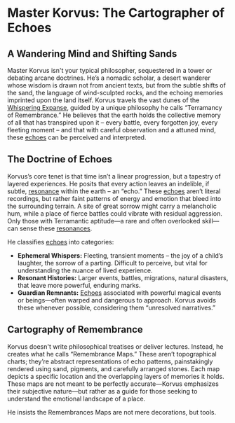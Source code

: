 # Master Korvus: The Cartographer of Echoes

## A Wandering Mind and Shifting Sands

Master Korvus isn't your typical philosopher, sequestered in a tower or debating arcane doctrines. He’s a nomadic scholar, a desert wanderer whose wisdom is drawn not from ancient texts, but from the subtle shifts of the sand, the language of wind-sculpted rocks, and the echoing memories imprinted upon the land itself. Korvus travels the vast dunes of the [Whispering Expanse](/raw/20250501/region/whispering-expanse.md), guided by a unique philosophy he calls “Terramancy of Remembrance.” He believes that the earth holds the collective memory of all that has transpired upon it – every battle, every forgotten joy, every fleeting moment – and that with careful observation and a attuned mind, these [echoes](/raw/20250501/soul/echoes.md) can be perceived and interpreted.

## The Doctrine of Echoes

Korvus’s core tenet is that time isn’t a linear progression, but a tapestry of layered experiences. He posits that every action leaves an indelible, if subtle, [resonance](/raw/20250501/resonance/resonance.md) within the earth – an “echo.”  These [echoes](/raw/20250501/soul/echoes.md) aren’t literal recordings, but rather faint patterns of energy and emotion that bleed into the surrounding terrain. A site of great sorrow might carry a melancholic hum, while a place of fierce battles could vibrate with residual aggression. Only those with Terramantic aptitude—a rare and often overlooked skill—can sense these [resonances](/raw/20250504/cataclysm/resonance.md).

He classifies [echoes](/raw/20250501/soul/echoes.md) into categories:

*   **Ephemeral Whispers:** Fleeting, transient moments – the joy of a child’s laughter, the sorrow of a parting.  Difficult to perceive, but vital for understanding the nuance of lived experience.
*   **Resonant Histories:** Larger events, battles, migrations, natural disasters, that leave more powerful, enduring marks.
*   **Guardian Remnants:**  [Echoes](/raw/20250501/soul/echoes.md) associated with powerful magical events or beings—often warped and dangerous to approach. Korvus avoids these whenever possible, considering them “unresolved narratives.”

## Cartography of Remembrance

Korvus doesn't write philosophical treatises or deliver lectures. Instead, he creates what he calls “Remembrance Maps.” These aren’t topographical charts; they’re abstract representations of echo patterns, painstakingly rendered using sand, pigments, and carefully arranged stones. Each map depicts a specific location and the overlapping layers of memories it holds. These maps are not meant to be perfectly accurate—Korvus emphasizes their subjective nature—but rather as a guide for those seeking to understand the emotional landscape of a place.

He insists the Remembrances Maps are not mere decorations, but tools. 
